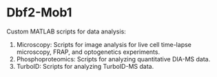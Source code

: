 # Dbf2-Mob1

Custom MATLAB scripts for data analysis:
1. Microscopy:
   Scripts for image analysis for live cell time-lapse microscopy, FRAP, and optogenetics experiments.
2. Phosphoproteomics:
   Scripts for analyzing quantitative DIA-MS data.
3. TurboID:
   Scripts for analyzing TurboID-MS data.
